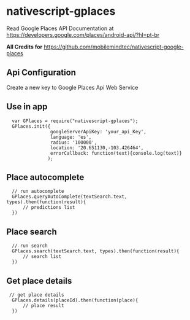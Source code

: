 # nativescript-gplaces

Read Google Places API Documentation at https://developers.google.com/places/android-api/?hl=pt-br

**All Credits for**  https://github.com/mobilemindtec/nativescript-google-places

## Api Configuration

Create a new key to Google Places Api Web Service

## Use in app

```
  var GPlaces = require("nativescript-gplaces");
  GPlaces.init({
                googleServerApiKey: 'your_api_Key',
                language: 'es',
                radius: '100000',
                location: '20.651130,-103.426464',
                errorCallback: function(text){console.log(text)}
               );
```

## Place autocomplete
```
  // run autocomplete
  GPlaces.queryAutoComplete(textSearch.text, types).then(function(result){
      // predictions list
  })
```

## Place search
```
  // run search
  GPlaces.search(textSearch.text, types).then(function(result){
      // search list
  })
```

## Get place details
```
 // get place details
  GPlaces.details(placeId).then(function(place){
      // place result
  })
```
